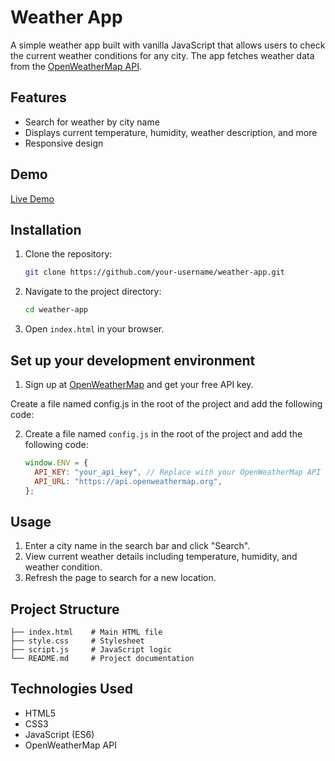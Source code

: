# Weather App

A simple weather app built with vanilla JavaScript that allows users to check the current weather conditions for any city. The app fetches weather data from the [OpenWeatherMap API](https://openweathermap.org/).

## Features

- Search for weather by city name
- Displays current temperature, humidity, weather description, and more
- Responsive design

## Demo

[Live Demo](https://guilhermesgsilva-weather-app.netlify.app/)

## Installation

1. Clone the repository:
   ```sh
   git clone https://github.com/your-username/weather-app.git
   ```
2. Navigate to the project directory:
   ```sh
   cd weather-app
   ```
3. Open `index.html` in your browser.

## Set up your development environment

1. Sign up at [OpenWeatherMap](https://openweathermap.org/) and get your free API key.

Create a file named config.js in the root of the project and add the following code:

2. Create a file named `config.js` in the root of the project and add the following code:
   ```js
   window.ENV = {
     API_KEY: "your_api_key", // Replace with your OpenWeatherMap API key
     API_URL: "https://api.openweathermap.org",
   };
   ```

## Usage

1. Enter a city name in the search bar and click "Search".
2. View current weather details including temperature, humidity, and weather condition.
3. Refresh the page to search for a new location.

## Project Structure

```
├── index.html    # Main HTML file
├── style.css     # Stylesheet
├── script.js     # JavaScript logic
└── README.md     # Project documentation
```

## Technologies Used

- HTML5
- CSS3
- JavaScript (ES6)
- OpenWeatherMap API
